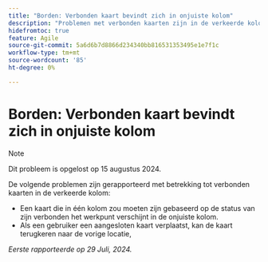 ```yaml
---
title: "Borden: Verbonden kaart bevindt zich in onjuiste kolom"
description: "Problemen met verbonden kaarten zijn in de verkeerde kolom gemeld."
hidefromtoc: true
feature: Agile
source-git-commit: 5a6d6b7d8866d234340bb816531353495e1e7f1c
workflow-type: tm+mt
source-wordcount: '85'
ht-degree: 0%

---
```



# Borden: Verbonden kaart bevindt zich in onjuiste kolom

>[!NOTE]
>
>Dit probleem is opgelost op 15 augustus 2024.

De volgende problemen zijn gerapporteerd met betrekking tot verbonden kaarten in de verkeerde kolom:

* Een kaart die in één kolom zou moeten zijn gebaseerd op de status van zijn verbonden het werkpunt verschijnt in de onjuiste kolom.
* Als een gebruiker een aangesloten kaart verplaatst, kan de kaart terugkeren naar de vorige locatie,

_Eerste rapporteerde op 29 Juli, 2024._
